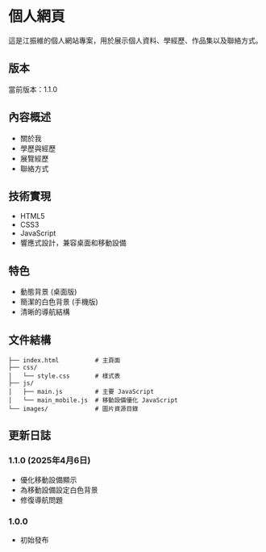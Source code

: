 # 個人網頁

這是江振維的個人網站專案，用於展示個人資料、學經歷、作品集以及聯絡方式。

## 版本

當前版本：1.1.0

## 內容概述

- 關於我
- 學歷與經歷
- 展覽經歷
- 聯絡方式

## 技術實現

- HTML5
- CSS3
- JavaScript
- 響應式設計，兼容桌面和移動設備

## 特色

- 動態背景 (桌面版)
- 簡潔的白色背景 (手機版)
- 清晰的導航結構

## 文件結構

```
├── index.html          # 主頁面
├── css/
│   └── style.css       # 樣式表
├── js/
│   ├── main.js         # 主要 JavaScript
│   └── main_mobile.js  # 移動設備優化 JavaScript
└── images/             # 圖片資源目錄
```

## 更新日誌

### 1.1.0 (2025年4月6日)
- 優化移動設備顯示
- 為移動設備設定白色背景
- 修復導航問題

### 1.0.0
- 初始發布